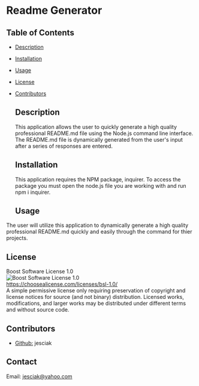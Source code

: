   # Readme Generator 

  ## Table of Contents 

- [Description](#description)
- [Installation](#installation)
- [Usage](#usage)
- [License](#license)
- [Contributors](#contributors)

  ## Description
  This application allows the user to quickly  generate a high quality professional README.md file using the Node.js command line interface.  The README.md file is dynamically generated from the user's input after a series of responses are entered.

  ## Installation
  This application requires the NPM package, inquirer.  To access the package you must open the node.js file you are working with and run npm i inquirer.

  ## Usage
 The user will utilize this application to dynamically generate a high quality professional README.md quickly and easily through the  command for thier projects.

  ## License
   Boost Software License 1.0<br>
  ![Boost Software License 1.0](https://img.shields.io/badge/license-Boost%20Software%20License%201.0-lightgrey)<br>
  https://choosealicense.com/licenses/bsl-1.0/<br>
  A simple permissive license only requiring preservation of copyright and license notices for source (and not binary) distribution. Licensed works, modifications, and larger works may be distributed under different terms and without source code.


  ## Contributors
   - [Github:](https://github.com/jesciak) jesciak

  ## Contact
  Email: jesciak@yahoo.com

